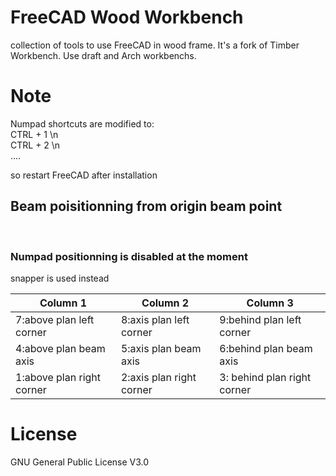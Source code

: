 # FreeCAD Wood Workbench
collection of tools to use FreeCAD in wood frame. It's a fork of Timber Workbench. Use draft and Arch workbenchs.

# Note
Numpad shortcuts are modified to:<br>
CTRL + 1 \n<br>
CTRL + 2 \n<br>
....<br>

so restart FreeCAD after installation

<h2>Beam poisitionning from origin beam point</h2><br>

  


<h3>Numpad positionning is disabled at the moment</h3>
snapper is used instead


Column 1 | Column 2 | Column 3 
--------------------------|--------------------------|---------------------------
7:above plan left corner | 8:axis  plan left corner | 9:behind plan left corner
4:above plan beam axis  | 5:axis plan beam axis | 6:behind plan beam axis
1:above plan right corner | 2:axis plan right corner | 3: behind plan right corner




# License
GNU General Public License V3.0
